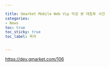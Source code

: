```yaml
---

title: Gmarket Mobile Web Vip 악성 봇 대침투 사건
categories:
- News
toc: true
toc_sticky: true
toc_label: 목차


---
```




https://dev.gmarket.com/106
